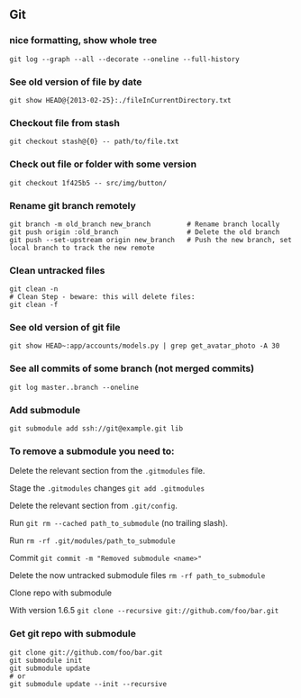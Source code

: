 ## Git

### nice formatting, show whole tree

`git log --graph --all --decorate --oneline --full-history`

### See old version of file by date

`git show HEAD@{2013-02-25}:./fileInCurrentDirectory.txt`

### Checkout file from stash

`git checkout stash@{0} -- path/to/file.txt`

### Check out file or folder with some version

`git checkout 1f425b5 -- src/img/button/`

### Rename git branch remotely

```
git branch -m old_branch new_branch         # Rename branch locally
git push origin :old_branch                 # Delete the old branch
git push --set-upstream origin new_branch   # Push the new branch, set local branch to track the new remote
```

### Clean untracked files

```
git clean -n
# Clean Step - beware: this will delete files:
git clean -f
```

### See old version of git file

```
git show HEAD~:app/accounts/models.py | grep get_avatar_photo -A 30
```

### See all commits of some branch (not merged commits)

```
git log master..branch --oneline
```

### Add submodule

`git submodule add ssh://git@example.git lib`

### To remove a submodule you need to:

Delete the relevant section from the `.gitmodules` file.

Stage the `.gitmodules` changes `git add .gitmodules`

Delete the relevant section from `.git/config`.

Run `git rm --cached path_to_submodule` (no trailing slash).

Run `rm -rf .git/modules/path_to_submodule`

Commit `git commit -m "Removed submodule <name>"`

Delete the now untracked submodule files `rm -rf path_to_submodule`

Clone repo with submodule

With version 1.6.5 `git clone --recursive git://github.com/foo/bar.git`

### Get git repo with submodule

```
git clone git://github.com/foo/bar.git
git submodule init
git submodule update
# or
git submodule update --init --recursive
```
